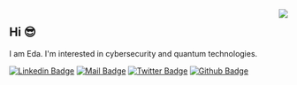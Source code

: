 <img align='right' src="https://github-readme-stats.vercel.app/api?username=Edaaltuntas&show_icons=true&theme=dracula">

## Hi 😎
I am Eda. I'm interested in cybersecurity and quantum technologies.


[![Linkedin Badge](https://img.shields.io/badge/linkedin-%230077B5.svg?&style=for-the-badge&logo=linkedin&logoColor=white)](https://www.linkedin.com/in/eda-altuntas24)
[![Mail Badge](https://img.shields.io/badge/email-c14438?style=for-the-badge&logo=Gmail&logoColor=white&link=mailto:eda.altuntas24@gmail.com)](mailto:eda.altuntas24@gmail.com)
[![Twitter Badge](https://img.shields.io/badge/twitter-1DA1F2?style=for-the-badge&logo=twitter&logoColor=white)](https://twitter.com/edaltuntas7)
[![Github Badge](https://img.shields.io/badge/github-333?style=for-the-badge&logo=github&logoColor=white)](https://github.com/Edaaltuntas)
